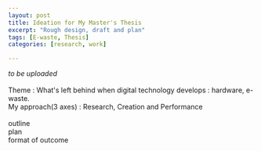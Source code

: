 ```yaml
---
layout: post
title: Ideation for My Master's Thesis
excerpt: "Rough design, draft and plan"
tags: [E-waste, Thesis]
categories: [research, work]

---
```


*to be uploaded*
<br><br>
Theme : What's left behind when digital technology develops : hardware, e-waste.
<br>
My approach(3 axes) : Research, Creation and Performance
<br><br>
outline
<br>
plan
<br>
format of outcome

<br><br>
